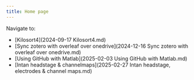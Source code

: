 ```yaml
---
title: Home page
---
```


Navigate to:
- [Kilosort4](2024-09-17 Kilosort4.md)
- [Sync zotero with overleaf over onedrive](2024-12-16 Sync zotero with overleaf over onedrive.md)
- [Using GitHub with Matlab](2025-02-03 Using GitHub with Matlab.md)
- [Intan headstage & channelmaps](2025-02-27 Intan headstage, electrodes & channel maps.md)

